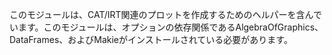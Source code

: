 このモジュールは、CAT/IRT関連のプロットを作成するためのヘルパーを含んでいます。このモジュールは、オプションの依存関係であるAlgebraOfGraphics、DataFrames、およびMakieがインストールされている必要があります。
